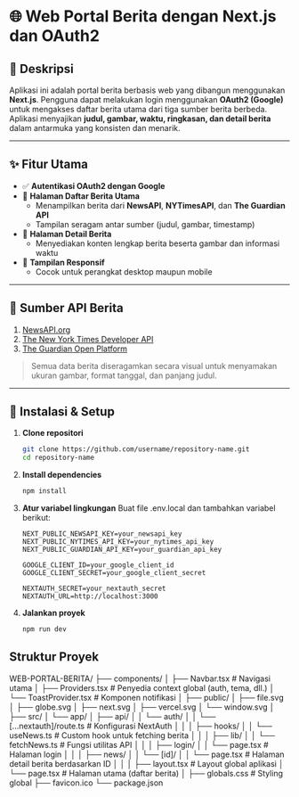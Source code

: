 # 🌐 Web Portal Berita dengan Next.js dan OAuth2

## 📖 Deskripsi

Aplikasi ini adalah portal berita berbasis web yang dibangun menggunakan **Next.js**. Pengguna dapat melakukan login menggunakan **OAuth2 (Google)** untuk mengakses daftar berita utama dari tiga sumber berita berbeda. Aplikasi menyajikan **judul, gambar, waktu, ringkasan, dan detail berita** dalam antarmuka yang konsisten dan menarik.

---

## ✨ Fitur Utama

- ✅ **Autentikasi OAuth2 dengan Google**
- 📰 **Halaman Daftar Berita Utama**
  - Menampilkan berita dari **NewsAPI**, **NYTimesAPI**, dan **The Guardian API**
  - Tampilan seragam antar sumber (judul, gambar, timestamp)
- 📄 **Halaman Detail Berita**
  - Menyediakan konten lengkap berita beserta gambar dan informasi waktu
- 📱 **Tampilan Responsif**
  - Cocok untuk perangkat desktop maupun mobile

---

## 🔗 Sumber API Berita

1. [NewsAPI.org](https://newsapi.org)
2. [The New York Times Developer API](https://developer.nytimes.com/)
3. [The Guardian Open Platform](https://open-platform.theguardian.com/)

> Semua data berita diseragamkan secara visual untuk menyamakan ukuran gambar, format tanggal, dan panjang judul.

---

## 🚀 Instalasi & Setup

1. **Clone repositori**
   ```bash
   git clone https://github.com/username/repository-name.git
   cd repository-name

2. **Install dependencies**
    ```bash
    npm install

3. **Atur variabel lingkungan**
    Buat file .env.local dan tambahkan variabel berikut:
    ```env
    NEXT_PUBLIC_NEWSAPI_KEY=your_newsapi_key
    NEXT_PUBLIC_NYTIMES_API_KEY=your_nytimes_api_key
    NEXT_PUBLIC_GUARDIAN_API_KEY=your_guardian_api_key

    GOOGLE_CLIENT_ID=your_google_client_id
    GOOGLE_CLIENT_SECRET=your_google_client_secret

    NEXTAUTH_SECRET=your_nextauth_secret
    NEXTAUTH_URL=http://localhost:3000

4. **Jalankan proyek**
    ```bash
    npm run dev


## Struktur Proyek

WEB-PORTAL-BERITA/
├── components/
│   ├── Navbar.tsx               # Navigasi utama
│   ├── Providers.tsx            # Penyedia context global (auth, tema, dll.)
│   └── ToastProvider.tsx        # Komponen notifikasi
│
├── public/
│   ├── file.svg
│   ├── globe.svg
│   ├── next.svg
│   ├── vercel.svg
│   └── window.svg
│
├── src/
│   └── app/
│       ├── api/
│       │   └── auth/
│       │       └── [...nextauth]/route.ts  # Konfigurasi NextAuth
│       │
│       ├── hooks/
│       │   └── useNews.ts                  # Custom hook untuk fetching berita
│       │
│       ├── lib/
│       │   └── fetchNews.ts                # Fungsi utilitas API
│       │
│       ├── login/
│       │   └── page.tsx                    # Halaman login
│       │
│       ├── news/
│       │   └── [id]/
│       │       └── page.tsx                # Halaman detail berita berdasarkan ID
│       │
│       ├── layout.tsx                      # Layout global aplikasi
│       └── page.tsx                        # Halaman utama (daftar berita)
│
├── globals.css                             # Styling global
├── favicon.ico
└── package.json

